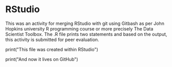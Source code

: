 # RStudio
This was an activity for merging RStudio with git using Gitbash as per John Hopkins university R programming course or more precisely The Data Scientist Toolbox.
The .R file prints two statements and based on the output, this activity is submitted for peer evaluation.

print("This file was created within RStudio")

print("And now it lives on GitHub")
